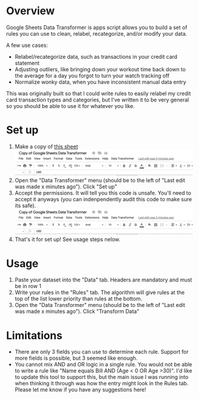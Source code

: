 # Overview

Google Sheets Data Transformer is apps script allows you to build a set of rules you can use to clean, relabel, recategorize, and/or modify your data.

A few use cases:

- Relabel/recategorize data, such as transactions in your credit card statement
- Adjusting outliers, like bringing down your workout time back down to the average for a day you forgot to turn your watch tracking off
- Normalize wonky data, when you have inconsistent manual data entry

This was originally built so that I could write rules to easily relabel my credit card transaction types and categories, but I've written it to be very general so you should be able to use it for whatever you like.

# Set up

1. Make a copy of [this sheet](https://docs.google.com/spreadsheets/d/1exUF-Sya992lcHp98JoRRGb7Lxc_B4xLyprpzyJWzNE/edit#gid=1863674605)
   ![Menu](/readmeImages/menu.png "Menu")
2. Open the "Data Transformer" menu (should be to the left of "Last edit was made x minutes ago"). Click "Set up"
3. Accept the permissions. It will tell you this code is unsafe. You'll need to accept it anyways (you can indenpendently audit this code to make sure its safe).
   ![Menu](/readmeImages/menu.png "Menu")
4. That's it for set up! See usage steps nelow.

# Usage

1. Paste your dataset into the "Data" tab. Headers are mandatory and must be in row 1
2. Write your rules in the "Rules" tab. The algorithm will give rules at the top of the list lower priority than rules at the bottom.
3. Open the "Data Transformer" menu (should be to the left of "Last edit was made x minutes ago"). Click "Transform Data"

# Limitations

- There are only 3 fields you can use to determine each rule. Support for more fields is possible, but 3 seemed like enough.
- You cannot mix AND and OR logic in a single rule. You would not be able to write a rule like "Name equals Bill AND (Age < 0 OR Age >30)". I'd like to update this tool to support this, but the main issue I was running into when thinking it through was how the entry might look in the Rules tab. Please let me know if you have any suggestions here!
